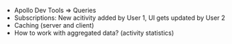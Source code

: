* Apollo Dev Tools => Queries
* Subscriptions: New acitivity added by User 1, UI gets updated by User 2
* Caching (server and client)
* How to work with aggregated data? (activity statistics)
